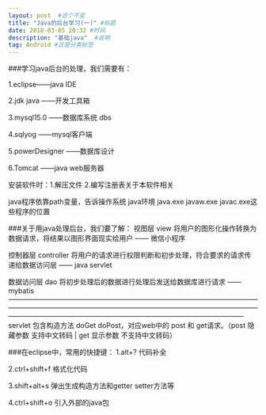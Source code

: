 ```yaml
---
layout: post  #这个不变
title: "Java的后台学习(一)" #标题
date: 2018-03-05 20:32 #时间
description: "基础java"  #说明
tag: Android #这是分类标签
---
```


###学习java后台的处理，我们需要有：

1.eclipse——java IDE

2.jdk java ——开发工具箱

3.mysql15.0 ——数据库系统 dbs

4.sqlyog ——mysql客户端

5.powerDesigner ——数据库设计

6.Tomcat ——java web服务器

安装软件时：1.解压文件  2.编写注册表关于本软件相关

java程序依靠path变量，告诉操作系统 java环境 java.exe javaw.exe javac.exe这些程序的位置

###关于用java处理后台，我们要了解：
视图层   view    将用户的图形化操作转换为数据请求，将结果以图形界面现实给用户 —— 微信小程序

控制器层 controller 将用户的请求进行权限判断和初步处理，符合要求的请求传递给数据访问层 —— java servlet

数据访问层  dao  将初步处理后的数据进行处理后发送给数据库进行请求 —— mybatis
——————————————————————————————————————————————————————————————————————————————————————————————————————————
servlet 包含构造方法 doGet doPost，对应web中的 post 和 get请求。（post 隐藏参数 支持中文转码 | get 显示参数 不支持中文转码）

###在eclipse中，常用的快捷键：
1.alt+? 代码补全

2.ctrl+shift+f  格式化代码

3.shift+alt+s 弹出生成构造方法和getter setter方法等

4.ctrl+shift+o  引入外部的java包
